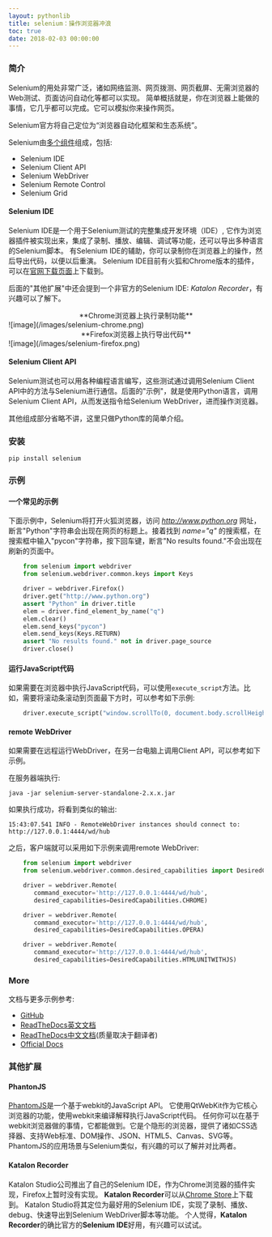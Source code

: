 ```yaml
---
layout: pythonlib
title: selenium：操作浏览器冲浪
toc: true
date: 2018-02-03 00:00:00
---
```


### 简介

Selenium的用处非常广泛，诸如网络监测、网页拨测、网页截屏、无需浏览器的Web测试、页面访问自动化等都可以实现。 简单概括就是，你在浏览器上能做的事情，它几乎都可以完成。它可以模拟你来操作网页。

Selenium官方将自己定位为“浏览器自动化框架和生态系统”。

Selenium由[多个组件][wiki]组成，包括:
* Selenium IDE
* Selenium Client API
* Selenium WebDriver
* Selenium Remote Control
* Selenium Grid

#### Selenium IDE

Selenium IDE是一个用于Selenium测试的完整集成开发环境（IDE）, 它作为浏览器插件被实现出来，集成了录制、播放、编辑、调试等功能，还可以导出多种语言的Selenium脚本。 有Selenium IDE的辅助，你可以录制你在浏览器上的操作，然后导出代码，以便以后重演。
Selenium IDE目前有火狐和Chrome版本的插件，可以在[官网下载页面][seleniumhq]上下载到。

后面的"其他扩展"中还会提到一个非官方的Selenium IDE: *Katalon Recorder*，有兴趣可以了解下。

<center>**Chrome浏览器上执行录制功能**</center>
![image](/images/selenium-chrome.png)

<center>**Firefox浏览器上执行导出代码**</center>
![image](/images/selenium-firefox.png)


#### Selenium Client API

Selenium测试也可以用各种编程语言编写，这些测试通过调用Selenium Client API中的方法与Selenium进行通信。后面的"示例"，就是使用Python语言，调用Selenium Client API，从而发送指令给Selenium WebDriver，进而操作浏览器。

其他组成部分省略不讲，这里只做Python库的简单介绍。

### 安装
    pip install selenium

### 示例

#### 一个常见的示例

下面示例中，Selenium将打开火狐浏览器，访问 *http://www.python.org* 网址，断言"Python"字符串会出现在网页的标题上。接着找到 *name="q"* 的搜索框，在搜索框中输入"pycon"字符串，按下回车键，断言"No results found."不会出现在刷新的页面中。

``` python
    from selenium import webdriver
    from selenium.webdriver.common.keys import Keys

    driver = webdriver.Firefox()
    driver.get("http://www.python.org")
    assert "Python" in driver.title
    elem = driver.find_element_by_name("q")
    elem.clear()
    elem.send_keys("pycon")
    elem.send_keys(Keys.RETURN)
    assert "No results found." not in driver.page_source
    driver.close()
```

#### 运行JavaScript代码

如果需要在浏览器中执行JavaScript代码，可以使用`execute_script`方法。比如，需要将滚动条滚动到页面最下方时，可以参考如下示例:

``` python
    driver.execute_script("window.scrollTo(0, document.body.scrollHeight);")
```

#### remote WebDriver

如果需要在远程运行WebDriver，在另一台电脑上调用Client API，可以参考如下示例。

在服务器端执行:

    java -jar selenium-server-standalone-2.x.x.jar

如果执行成功，将看到类似的输出:

    15:43:07.541 INFO - RemoteWebDriver instances should connect to: http://127.0.0.1:4444/wd/hub

之后，客户端就可以采用如下示例来调用remote WebDriver:

``` python
    from selenium import webdriver
    from selenium.webdriver.common.desired_capabilities import DesiredCapabilities

    driver = webdriver.Remote(
       command_executor='http://127.0.0.1:4444/wd/hub',
       desired_capabilities=DesiredCapabilities.CHROME)

    driver = webdriver.Remote(
       command_executor='http://127.0.0.1:4444/wd/hub',
       desired_capabilities=DesiredCapabilities.OPERA)

    driver = webdriver.Remote(
       command_executor='http://127.0.0.1:4444/wd/hub',
       desired_capabilities=DesiredCapabilities.HTMLUNITWITHJS)
```


### More

文档与更多示例参考:
* [GitHub][github]
* [ReadTheDocs英文文档][readthedocs]
* [ReadTheDocs中文文档][readthedocs-zh](质量取决于翻译者)
* [Official Docs][official-docs]

### 其他扩展

#### PhantonJS

[PhantomJS][phantonjs]是一个基于webkit的JavaScript API。 它使用QtWebKit作为它核心浏览器的功能，使用webkit来编译解释执行JavaScript代码。 任何你可以在基于webkit浏览器做的事情，它都能做到。它是个隐形的浏览器，提供了诸如CSS选择器、支持Web标准、DOM操作、JSON、HTML5、Canvas、SVG等。
PhantomJS的应用场景与Selenium类似，有兴趣的可以了解并对比两者。

#### Katalon Recorder

Katalon Studio公司推出了自己的Selenium IDE，作为Chrome浏览器的插件实现，Firefox上暂时没有实现。
**Katalon Recorder**可以从[Chrome Store][katalon]上下载到。
Katalon Studio将其定位为最好用的Selenium IDE，实现了录制、播放、debug、快速导出到Selenium WebDriver脚本等功能。
个人觉得，**Katalon Recorder**的确比官方的**Selenium IDE**好用，有兴趣可以试试。


[wiki]: https://en.wikipedia.org/wiki/Selenium_(software)
[github]: https://github.com/SeleniumHQ/selenium
[readthedocs]: https://selenium-python.readthedocs.io/getting-started.html
[readthedocs-zh]: https://python-selenium-zh.readthedocs.io/zh_CN/latest/
[official-docs]: https://docs.seleniumhq.org/docs/

[seleniumhq]: https://www.seleniumhq.org/download/
[phantonjs]: http://phantomjs.org/quick-start.html
[katalon]: https://chrome.google.com/webstore/detail/katalon-recorder-selenium/ljdobmomdgdljniojadhoplhkpialdid

[mygit]: https://github.com/wolfhong/pisces
[katalon-mygist]: https://gist.github.com/wolfhong/3a861560b56a251b3d7d4beda2faeaf6
